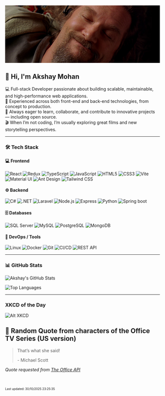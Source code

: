 [![Akshay's GitHub Banner](./assets/bigLebowski.jpg)](https://github.com/AkshayHere)
## 👋 Hi, I'm Akshay Mohan

💻 Full-stack Developer passionate about building scalable, maintainable, and high-performance web applications.  
🚀 Experienced across both front-end and back-end technologies, from concept to production.  
🤝 Always eager to learn, collaborate, and contribute to innovative projects — including open source.  
🎬 When I’m not coding, I’m usually exploring great films and new storytelling perspectives.

---

### 🛠️ Tech Stack


#### 💻 Frontend
![React](https://img.shields.io/badge/React-20232A?style=for-the-badge&logo=react&logoColor=#61DAFB)
![Redux](https://img.shields.io/badge/Redux-E34F26?style=for-the-badge&logo=redux&logoColor=#764ABC)
![TypeScript](https://img.shields.io/badge/TypeScript-007ACC?style=for-the-badge&logo=typescript&logoColor=white)
![JavaScript](https://img.shields.io/badge/JavaScript-F7DF1E?style=for-the-badge&logo=javascript&logoColor=black)
![HTML5](https://img.shields.io/badge/HTML5-E34F26?style=for-the-badge&logo=html5&logoColor=white)
![CSS3](https://img.shields.io/badge/CSS-663399?style=for-the-badge&logo=css&logoColor=white)
![Vite](https://img.shields.io/badge/vite-646CFF?style=for-the-badge&logo=vite&logoColor=white)
![Material UI](https://img.shields.io/badge/Material%20UI-007FFF?style=for-the-badge&logo=mui&logoColor=white)
![Ant Design](https://img.shields.io/badge/Ant%20Design-0170FE?style=for-the-badge&logo=antdesign&logoColor=white)
![Tailwind CSS](https://img.shields.io/badge/Tailwind%20CSS-06B6D4?style=for-the-badge&logo=tailwindcss&logoColor=white)

#### ⚙️ Backend
![C#](https://img.shields.io/badge/C%23-239120?style=for-the-badge&logo=c-sharp&logoColor=white)
![.NET](https://img.shields.io/badge/.NET-512BD4?style=for-the-badge&logo=dotnet&logoColor=white)
![Laravel](https://img.shields.io/badge/Laravel-FF2D20?style=for-the-badge&logo=laravel&logoColor=white)
![Node.js](https://img.shields.io/badge/Node.js-43853D?style=for-the-badge&logo=node.js&logoColor=white)
![Express](https://img.shields.io/badge/Express%20JS-43853D?style=for-the-badge&logo=express&logoColor=#000000)
![Python](https://img.shields.io/badge/Python-3776AB?style=for-the-badge&logo=python&logoColor=white)
![Spring boot](https://img.shields.io/badge/Spring%20Boot-6DB33F?style=for-the-badge&logo=spring&logoColor=white)

#### 🗄️ Databases
![SQL Server](https://img.shields.io/badge/SQL%20Server-CC2927?style=for-the-badge&logo=microsoft-sql-server&logoColor=white)
![MySQL](https://img.shields.io/badge/MySQL-4479A1?style=for-the-badge&logo=mysql&logoColor=white)
![PostgreSQL](https://img.shields.io/badge/PostgreSQL-316192?style=for-the-badge&logo=postgresql&logoColor=white)
![MongoDB](https://img.shields.io/badge/mongodb-47A248?style=for-the-badge&logo=mongodb&logoColor=white)

#### 🧰 DevOps / Tools
![Linux](https://img.shields.io/badge/Linux-FCC624?style=for-the-badge&logo=linux&logoColor=black)
![Docker](https://img.shields.io/badge/Docker-2496ED?style=for-the-badge&logo=docker&logoColor=white)
![Git](https://img.shields.io/badge/Git-F05032?style=for-the-badge&logo=git&logoColor=white)
![CI/CD](https://img.shields.io/badge/CI%2FCD-4285F4?style=for-the-badge&logo=githubactions&logoColor=white)
![REST API](https://img.shields.io/badge/REST%20API-005571?style=for-the-badge&logo=postman&logoColor=white)

---

### 📊 GitHub Stats

![Akshay's GitHub Stats](https://github-readme-stats.vercel.app/api?username=akshayhere&show_icons=true&theme=tokyonight&count_private=true&rank_icon=github)

![Top Languages]( https://github-readme-stats.vercel.app/api/top-langs/?username=akshayhere&layout=compact&theme=tokyonight&card_width=467)

---

### XKCD of the Day

![Alt XKCD](https://imgs.xkcd.com/comics/depth.png)


## 📣 Random Quote from characters of the Office TV Series (US version)

> That’s what she said!
>
> <p>- Michael Scott</p>

_Quote requested from [The Office API](https://officeapi.akashrajpurohit.com/quote/random)_

<br>

<sub><sup>Last updated: 30/10/2025 23:25:35</sup></sub>
